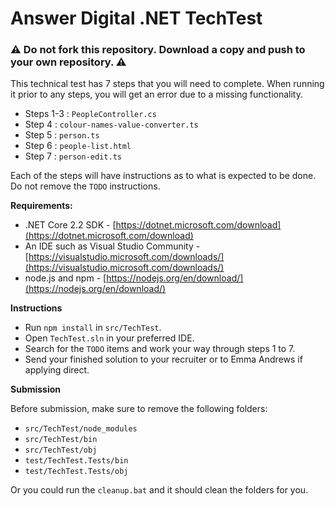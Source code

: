 # Answer Digital .NET TechTest

### ⚠️ **Do not fork** this repository. Download a copy and push to your own repository. ⚠️

This technical test has 7 steps that you will need to complete. When running it prior to any steps, you will get an error due to a missing functionality.

* Steps 1-3 : `PeopleController.cs`
* Step 4 : `colour-names-value-converter.ts`
* Step 5 : `person.ts`
* Step 6 : `people-list.html`
* Step 7 : `person-edit.ts`

Each of the steps will have instructions as to what is expected to be done. Do not remove the `TODO` instructions.

**Requirements:**

* .NET Core 2.2 SDK - [https://dotnet.microsoft.com/download](https://dotnet.microsoft.com/download)
* An IDE such as Visual Studio Community - [https://visualstudio.microsoft.com/downloads/](https://visualstudio.microsoft.com/downloads/)
* node.js and npm - [https://nodejs.org/en/download/](https://nodejs.org/en/download/)

**Instructions**

* Run `npm install` in `src/TechTest`.
* Open `TechTest.sln` in your preferred IDE.
* Search for the `TODO` items and work your way through steps 1 to 7.
* Send your finished solution to your recruiter or to Emma Andrews if applying direct.

**Submission**

Before submission, make sure to remove the following folders:

- `src/TechTest/node_modules`
- `src/TechTest/bin`
- `src/TechTest/obj`
- `test/TechTest.Tests/bin`
- `test/TechTest.Tests/obj`

Or you could run the `cleanup.bat` and it should clean the folders for you.